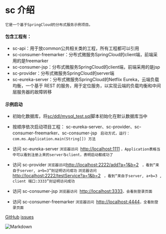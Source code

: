 # sc 介绍 #

`它是一个基于SpringCloud的分布式服务示例项目。`

#### 包含工程有：
* sc-api：用于放common公共相关类的工程，所有工程都可以引用
* sc-consumer-freemarker：分布式微服务SpringCloud的client端，前端采用的是freemarker
* sc-consumer-jsp：分布式微服务SpringCloud的client端，前端采用的是jsp
* sc-provider：分布式微服务SpringCloud的server端
* sc-eureka-server：分布式微服务SpringCloud的Netflix Eureka，云端负载均衡，一个基于 REST 的服务，用于定位服务，以实现云端的负载均衡和中间层服务器的故障转移

#### 示例启动
* 初始化数据库，将[sc/ddl/mysql_test.sql](ddl/mysql_test.sql)脚本初始化在默认数据库当中

* 按顺序依次启动项目工程： sc-eureka-server、sc-provider、sc-consumer-freemarker、sc-consumer-jsp
` 启动方式，运行： com.ms.Application.main(String[]) 方法`

* 访问 sc-eureka-server
`浏览器访问 `[http://localhost:1111](http://localhost:1111) `，Application表格当中可以看到注册上来的server与client，表明启动都成功了`

* 访问 sc-provider
` 浏览器访问 `[http://localhost:2222/add?a=1&b=2](http://localhost:2222/add?a=1&b=2) ` ，看到“来自于server, a+b=3”则证明访问成功`
`浏览器访问 `[http://localhost:2222/testService?a=1&b=2](http://localhost:2222/testService?a=1&b=2) ` ，看到“来自于server, a+b=3 , client 端口:3333”则证明访问成功`

* 访问 sc-consumer-jsp
`浏览器访问 `[http://localhost:3333](http://localhost:3333)`，会看到登录页面`

* 访问 sc-consumer-freemarker
`浏览器访问 `[http://localhost:4444](http://localhost:4444)`，全看到登录页面`

[GitHub](https://github.com/wangxinforme) [issues](https://github.com/wangxinforme/sc/issues)

![Markdown](http://wx4.sinaimg.cn/mw690/005OXyHfgy1fh6evxykwhj30ag0as3zv.jpg)